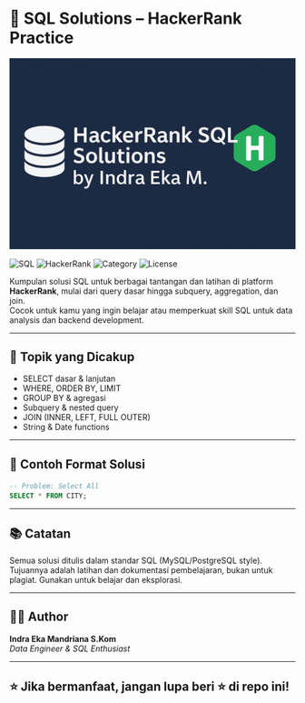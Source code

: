 # 🧩 SQL Solutions – HackerRank Practice

![Banner](assets/banner.png)

![SQL](https://img.shields.io/badge/SQL-Practice-blue?style=flat&logo=postgresql&logoColor=white)
![HackerRank](https://img.shields.io/badge/HackerRank-Challenges-brightgreen?style=flat&logo=hackerrank)
![Category](https://img.shields.io/badge/Category-Select_Join_Aggregate-purple?style=flat)
![License](https://img.shields.io/badge/License-MIT-lightgrey?style=flat)

Kumpulan solusi SQL untuk berbagai tantangan dan latihan di platform **HackerRank**, mulai dari query dasar hingga subquery, aggregation, dan join.  
Cocok untuk kamu yang ingin belajar atau memperkuat skill SQL untuk data analysis dan backend development.

---

## 🔎 Topik yang Dicakup

- SELECT dasar & lanjutan
- WHERE, ORDER BY, LIMIT
- GROUP BY & agregasi
- Subquery & nested query
- JOIN (INNER, LEFT, FULL OUTER)
- String & Date functions


---

## 📌 Contoh Format Solusi

```sql
-- Problem: Select All
SELECT * FROM CITY;
```

---

## 📚 Catatan

Semua solusi ditulis dalam standar SQL (MySQL/PostgreSQL style).  
Tujuannya adalah latihan dan dokumentasi pembelajaran, bukan untuk plagiat. Gunakan untuk belajar dan eksplorasi.

---

## 👨‍💻 Author

**Indra Eka Mandriana S.Kom**  
_Data Engineer & SQL Enthusiast_

---

## ⭐ Jika bermanfaat, jangan lupa beri ⭐ di repo ini!
